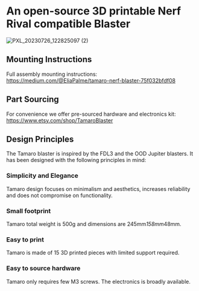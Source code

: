 
# An open-source 3D printable Nerf Rival compatible Blaster

![PXL_20230726_122825097 (2)](https://github.com/theely/Tamaro-Nerf-Blaster/assets/2025999/5a9a1784-01d7-4e42-9413-ba4432438db5)

## Mounting Instructions
Full assembly mounting instructions:
https://medium.com/@EliaPalme/tamaro-nerf-blaster-75f032bfdf08

## Part Sourcing
For convenience we offer pre-sourced hardware and electronics kit:
https://www.etsy.com/shop/TamaroBlaster

## Design Principles

The Tamaro blaster is inspired by the FDL3 and the OOD Jupiter blasters.
It has been designed with the following principles in mind:

### Simplicity and Elegance
Tamaro design focuses on minimalism and aesthetics, increases reliability and does not compromise on functionality.

### Small footprint
Tamaro total weight is 500g and dimensions are 245mm*158mm*48mm.

### Easy to print
Tamaro is made of 15 3D printed pieces with limited support required.

### Easy to source hardware
Tamaro only requires few M3 screws. The electronics is broadly available.
